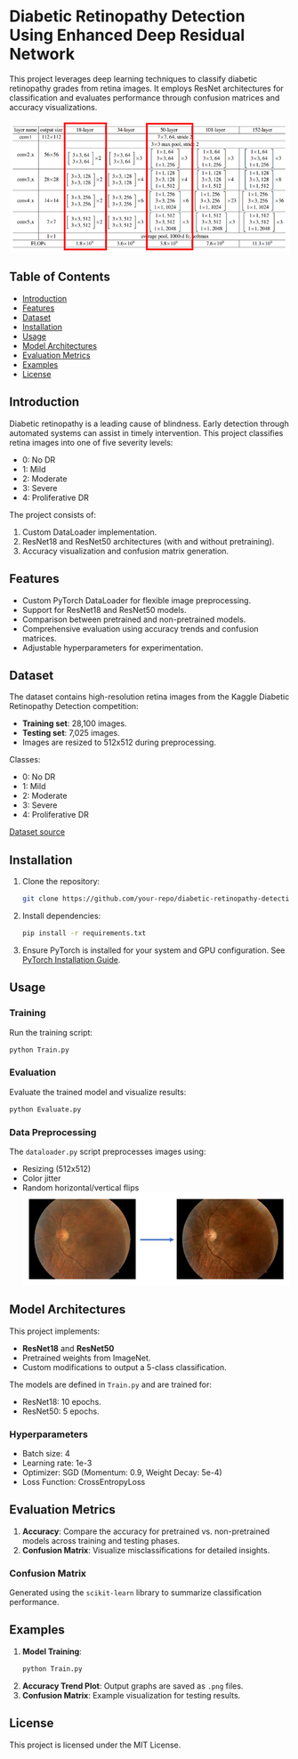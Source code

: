 # Diabetic Retinopathy Detection Using Enhanced Deep Residual Network

This project leverages deep learning techniques to classify diabetic retinopathy grades from retina images. It employs ResNet architectures for classification and evaluates performance through confusion matrices and accuracy visualizations.

![ResNet Architecture](https://github.com/Benson5376/Diabetic_Retinopathy_Detection_Using_Enhanced_Deep_Residual_Network/blob/main/resources/resnet.PNG)

## Table of Contents
- [Introduction](#introduction)
- [Features](#features)
- [Dataset](#dataset)
- [Installation](#installation)
- [Usage](#usage)
- [Model Architectures](#model-architectures)
- [Evaluation Metrics](#evaluation-metrics)
- [Examples](#examples)
- [License](#license)

## Introduction
Diabetic retinopathy is a leading cause of blindness. Early detection through automated systems can assist in timely intervention. This project classifies retina images into one of five severity levels:
- 0: No DR
- 1: Mild
- 2: Moderate
- 3: Severe
- 4: Proliferative DR

The project consists of:
1. Custom DataLoader implementation.
2. ResNet18 and ResNet50 architectures (with and without pretraining).
3. Accuracy visualization and confusion matrix generation.

## Features
- Custom PyTorch DataLoader for flexible image preprocessing.
- Support for ResNet18 and ResNet50 models.
- Comparison between pretrained and non-pretrained models.
- Comprehensive evaluation using accuracy trends and confusion matrices.
- Adjustable hyperparameters for experimentation.

## Dataset
The dataset contains high-resolution retina images from the Kaggle Diabetic Retinopathy Detection competition:
- **Training set**: 28,100 images.
- **Testing set**: 7,025 images.
- Images are resized to 512x512 during preprocessing.

Classes:
- 0: No DR
- 1: Mild
- 2: Moderate
- 3: Severe
- 4: Proliferative DR

[Dataset source](https://www.kaggle.com/c/diabetic-retinopathy-detection)

## Installation
1. Clone the repository:
    ```bash
    git clone https://github.com/your-repo/diabetic-retinopathy-detection.git
    ```
2. Install dependencies:
    ```bash
    pip install -r requirements.txt
    ```
3. Ensure PyTorch is installed for your system and GPU configuration. See [PyTorch Installation Guide](https://pytorch.org/get-started/locally/).

## Usage
### Training
Run the training script:
```bash
python Train.py
```
### Evaluation
Evaluate the trained model and visualize results:
```bash
python Evaluate.py
```

### Data Preprocessing
The `dataloader.py` script preprocesses images using:
- Resizing (512x512)
- Color jitter
- Random horizontal/vertical flips
![data_processing](https://github.com/Benson5376/Diabetic_Retinopathy_Detection_Using_Enhanced_Deep_Residual_Network/blob/main/resources/data_processing.PNG)

## Model Architectures
This project implements:
- **ResNet18** and **ResNet50**
- Pretrained weights from ImageNet.
- Custom modifications to output a 5-class classification.

The models are defined in `Train.py` and are trained for:
- ResNet18: 10 epochs.
- ResNet50: 5 epochs.

### Hyperparameters
- Batch size: 4
- Learning rate: 1e-3
- Optimizer: SGD (Momentum: 0.9, Weight Decay: 5e-4)
- Loss Function: CrossEntropyLoss

## Evaluation Metrics
1. **Accuracy**: Compare the accuracy for pretrained vs. non-pretrained models across training and testing phases.
2. **Confusion Matrix**: Visualize misclassifications for detailed insights.


### Confusion Matrix
Generated using the `scikit-learn` library to summarize classification performance.

## Examples
1. **Model Training**:
    ```python
    python Train.py
    ```
2. **Accuracy Trend Plot**: Output graphs are saved as `.png` files.
3. **Confusion Matrix**:
    Example visualization for testing results.

## License
This project is licensed under the MIT License.


